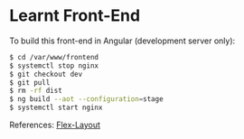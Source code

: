 # Learnt Front-End

To build this front-end in Angular (development server only):

```sh
$ cd /var/www/frontend
$ systemctl stop nginx
$ git checkout dev
$ git pull
$ rm -rf dist
$ ng build --aot --configuration=stage
$ systemctl start nginx
```

References:
[Flex-Layout](https://github.com/angular/flex-layout/wiki/Declarative-API-Overview)
